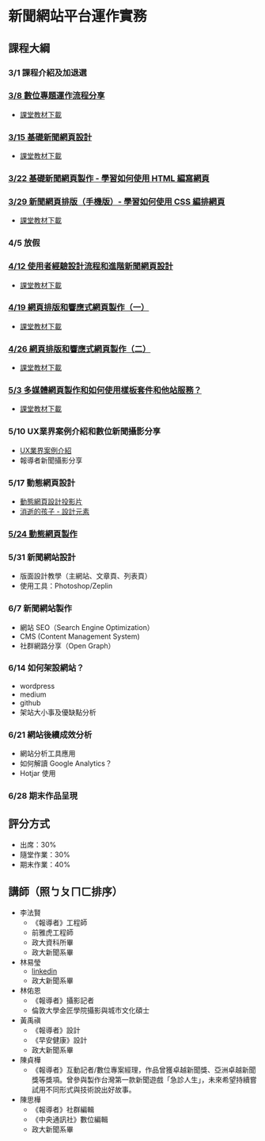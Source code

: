 # 新聞網站平台運作實務

## 課程大綱
### 3/1 課程介紹及加退選

### [3/8 數位專題運作流程分享](https://nickhsine.github.io/teach-at-nccu/2018-03-08)
  - [課堂教材下載](https://storage.googleapis.com/teach-at-nccu/2018-03-08.zip)

### [3/15 基礎新聞網頁設計](https://nickhsine.github.io/teach-at-nccu/2018-03-15)
  - [課堂教材下載](https://storage.googleapis.com/teach-at-nccu/2018-03-15.zip)
  
### [3/22 基礎新聞網頁製作 - 學習如何使用 HTML 編寫網頁](https://github.com/nickhsine/teach-at-nccu/blob/gh-pages/2018-03-22.md)
  
### [3/29 新聞網頁排版（手機版）- 學習如何使用 CSS 編排網頁](https://github.com/nickhsine/teach-at-nccu/blob/gh-pages/2018-03-29.md)
  - [課堂教材下載](https://storage.googleapis.com/teach-at-nccu/2018-04-19.zip)
  
### 4/5 放假
  
### [4/12 使用者經驗設計流程和進階新聞網頁設計](https://github.com/nickhsine/teach-at-nccu/blob/gh-pages/2018-04-12.md)
  - [課堂教材下載](https://storage.googleapis.com/teach-at-nccu/2018-04-12.zip)
  
### [4/19 網頁排版和響應式網頁製作（一）](https://github.com/nickhsine/teach-at-nccu/blob/gh-pages/2018-04-19.md)
  - [課堂教材下載](https://storage.googleapis.com/teach-at-nccu/2018-04-19.zip)

### [4/26 網頁排版和響應式網頁製作（二）](https://github.com/nickhsine/teach-at-nccu/blob/gh-pages/2018-04-26.md)
  - [課堂教材下載](https://storage.googleapis.com/teach-at-nccu/2018-04-26.zip)

### [5/3 多媒體網頁製作和如何使用樣板套件和他站服務？](https://github.com/nickhsine/teach-at-nccu/blob/gh-pages/2018-05-03.md)
  - [課堂教材下載](https://storage.googleapis.com/teach-at-nccu/2018-05-03.zip)
 
### 5/10 UX業界案例介紹和數位新聞攝影分享
  - [UX業界案例介紹](https://docs.google.com/presentation/d/1xwIf99WHssNA0LMaxbLv-8c-K3d2Vue3TObbZg9a49A/edit?usp=sharing)
  - 報導者新聞攝影分享
  
### 5/17 動態網頁設計
  - [動態網頁設計投影片](https://storage.googleapis.com/teach-at-nccu/20180517/web-page-animation-design.pdf)
  - [消逝的孩子 - 設計元素](https://storage.googleapis.com/teach-at-nccu/baby's%20death-nick.zip)

### [5/24 動態網頁製作](https://github.com/nickhsine/teach-at-nccu/blob/gh-pages/2018-05-24.md)

### 5/31 新聞網站設計
  - 版面設計教學（主網站、文章頁、列表頁）
  - 使用工具：Photoshop/Zeplin

### 6/7 新聞網站製作
  - 網站 SEO（Search Engine Optimization）
  - CMS (Content Management System)
  - 社群網路分享（Open Graph）
  

### 6/14 如何架設網站？
  - wordpress
  - medium
  - github
  - 架站大小事及優缺點分析

### 6/21 網站後續成效分析
  - 網站分析工具應用
  - 如何解讀 Google Analytics？
  - Hotjar 使用
  
### 6/28 期末作品呈現


## 評分方式
- 出席：30%
- 隨堂作業：30%
- 期末作業：40%

## 講師（照ㄅㄆㄇㄈ排序）
- 李法賢
  - 《報導者》工程師
  - 前雅虎工程師
  - 政大資科所畢
  - 政大新聞系畢
- 林易瑩
  - [linkedin](https://www.linkedin.com/in/yiyinglin/)
  - 政大新聞系畢
- 林佑恩
  - 《報導者》攝影記者
  - 倫敦大學金匠學院攝影與城市文化碩士
- 黃禹禛
  - 《報導者》設計
  - 《早安健康》設計
  - 政大新聞系畢
- 陳貞樺
  - 《報導者》互動記者/數位專案經理，作品曾獲卓越新聞獎、亞洲卓越新聞獎等獎項。曾參與製作台灣第一款新聞遊戲「急診人生」，未來希望持續嘗試用不同形式與技術說出好故事。
- 陳思樺
  - 《報導者》社群編輯
  - 《中央通訊社》數位編輯
  - 政大新聞系畢
